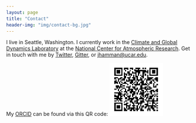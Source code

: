 ```yaml
---
layout: page
title: "Contact"
header-img: "img/contact-bg.jpg"
---
```




I live in Seattle, Washington. I currently work in the [Climate and Global Dynamics Laboratory](https://www.cgd.ucar.edu/) at the [National Center for Atmospheric Research](https://ncar.ucar.edu/). Get in touch with me by [Twitter](https://twitter.com/HammanHydro), [Gitter](https://gitter.im/jhamman), or [jhamman@ucar.edu](mailto:jhamman@ucar.edu).

My [ORCID](http://orcid.org/0000-0001-7479-8439) can be found via this QR code: [![QR code](/img/my_orcid_qrcode.png)](http://orcid.org/0000-0001-7479-8439)
